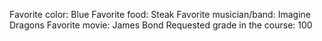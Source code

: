 Favorite color: Blue
Favorite food: Steak
Favorite musician/band: Imagine Dragons
Favorite movie: James Bond
Requested grade in the course: 100
